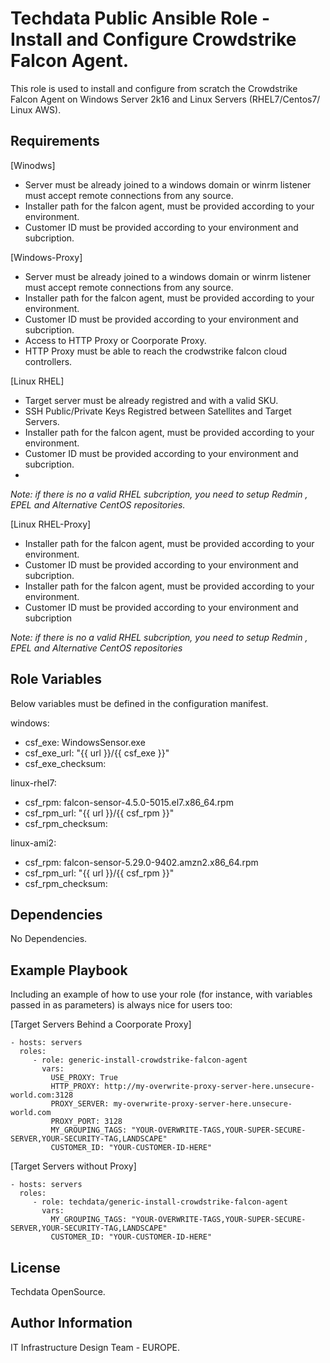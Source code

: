 
Techdata Public Ansible Role - Install and Configure Crowdstrike Falcon Agent.
=========

This role is used to install and configure from scratch the Crowdstrike Falcon Agent on Windows Server 2k16 and Linux Servers (RHEL7/Centos7/ Linux AWS).

Requirements
------------

[Winodws]

* Server must be already joined to a windows domain or winrm listener must accept remote connections from any source.
* Installer path for the falcon agent, must be provided according to your environment.
* Customer ID must be provided according to your environment and subcription.

[Windows-Proxy]

* Server must be already joined to a windows domain or winrm listener must accept remote connections from any source.
* Installer path for the falcon agent, must be provided according to your environment.
* Customer ID must be provided according to your environment and subcription.
* Access to HTTP Proxy or Coorporate Proxy.
* HTTP Proxy must be able to reach the crodwstrike falcon cloud controllers.

[Linux RHEL]

* Target server must be already registred and with a valid SKU.
* SSH Public/Private Keys Registred between Satellites and Target Servers.
* Installer path for the falcon agent, must be provided according to your environment.
* Customer ID must be provided according to your environment and subcription.
*

*_Note: if there is no a valid RHEL subcription, you need to setup Redmin , EPEL and Alternative CentOS repositories._*


[Linux RHEL-Proxy]

* Installer path for the falcon agent, must be provided according to your environment.
* Customer ID must be provided according to your environment and subcription.
* Installer path for the falcon agent, must be provided according to your environment.
* Customer ID must be provided according to your environment and subcription
 
*_Note: if there is no a valid RHEL subcription, you need to setup Redmin , EPEL and Alternative CentOS repositories_*




Role Variables
--------------
Below variables must be defined in the configuration manifest.

windows:
  - csf_exe: WindowsSensor.exe
  - csf_exe_url: "{{ url }}/{{ csf_exe }}"
  - csf_exe_checksum:

linux-rhel7:
  - csf_rpm: falcon-sensor-4.5.0-5015.el7.x86_64.rpm
  - csf_rpm_url: "{{ url }}/{{ csf_rpm }}"
  - csf_rpm_checksum: 


linux-ami2:

  - csf_rpm: falcon-sensor-5.29.0-9402.amzn2.x86_64.rpm
  - csf_rpm_url: "{{ url }}/{{ csf_rpm }}"
  - csf_rpm_checksum: 



Dependencies
------------

No Dependencies.

Example Playbook
----------------

Including an example of how to use your role (for instance, with variables passed in as parameters) is always nice for users too:

[Target Servers Behind a Coorporate Proxy]

    - hosts: servers
      roles:
         - role: generic-install-crowdstrike-falcon-agent 
           vars:
             USE_PROXY: True
             HTTP_PROXY: http://my-overwrite-proxy-server-here.unsecure-world.com:3128
             PROXY_SERVER: my-overwrite-proxy-server-here.unsecure-world.com
             PROXY_PORT: 3128
             MY_GROUPING_TAGS: "YOUR-OVERWRITE-TAGS,YOUR-SUPER-SECURE-SERVER,YOUR-SECURITY-TAG,LANDSCAPE"
             CUSTOMER_ID: "YOUR-CUSTOMER-ID-HERE"

[Target Servers without Proxy]

    - hosts: servers
      roles:
         - role: techdata/generic-install-crowdstrike-falcon-agent 
           vars:
             MY_GROUPING_TAGS: "YOUR-OVERWRITE-TAGS,YOUR-SUPER-SECURE-SERVER,YOUR-SECURITY-TAG,LANDSCAPE"
             CUSTOMER_ID: "YOUR-CUSTOMER-ID-HERE"


License
-------

Techdata OpenSource.

Author Information
------------------

IT Infrastructure Design Team - EUROPE.
